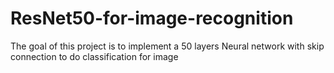 # ResNet50-for-image-recognition
The goal of this project is to implement a 50 layers Neural network with skip connection to do classification for image
